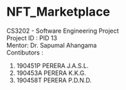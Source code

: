 # NFT_Marketplace

CS3202 - Software Engineering Project <br>
Project ID : PID 13 <br>
Mentor: Dr. Sapumal Ahangama <br>
Contibutors :  <br>
 1. 190451P PERERA J.A.S.L.   
 2. 190453A PERERA K.K.G.     
 3. 190458T PERERA P.D.N.D.   


